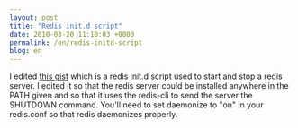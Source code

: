 ```yaml
---
layout: post
title: "Redis init.d script"
date: 2010-03-20 11:10:03 +0000
permalink: /en/redis-initd-script
blog: en
---
```


<p>I edited <a href="http://gist.github.com/261173">this gist</a> which is a redis init.d script used to start and stop a redis server. I edited it so that the redis server could be installed anywhere in the PATH given and  so that it uses the redis-cli to send the server the SHUTDOWN command. You'll need to set daemonize to "on" in your redis.conf so that redis daemonizes properly.</p>

<script type="text/javascript" src="http://www.smipple.net/embed/u7UhzHcPBtJC3FEn"></script>
